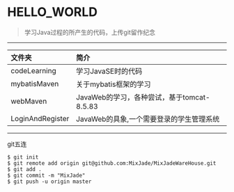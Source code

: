 # HELLO_WORLD

> 学习Java过程的所产生的代码，上传git留作纪念

---

| 文件夹              | 简介                              |
|:-----------------|:--------------------------------|
| codeLearning     | 学习JavaSE时的代码                    |
| mybatisMaven     | 关于mybatis框架的学习                  |
| webMaven         | JavaWeb的学习，各种尝试，基于tomcat-8.5.83 |
| LoginAndRegister | JavaWeb的具象,一个需要登录的学生管理系统        |

---

git五连

```
$ git init
$ git remote add origin git@github.com:MixJade/MixJadeWareHouse.git
$ git add .
$ git commit -m "MixJade"
$ git push -u origin master
```